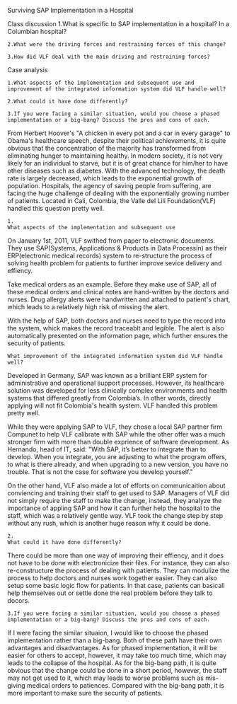 Surviving SAP Implementation in a Hospital

Class discussion
	1.What is specific to SAP implementation in a hospital? In a Columbian hospital?

	2.What were the driving forces and restraining forces of this change?

	3.How did VLF deal with the main driving and restraining forces? 
Case analysis

	1.What aspects of the implementation and subsequent use and improvement of the integrated information system did VLF handle well? 

	2.What could it have done differently?

	3.If you were facing a similar situation, would you choose a phased implementation or a big-bang? Discuss the pros and cons of each. 
	
From Herbert Hoover's "A chicken in every pot and a car in every garage" to Obama's healthcare speech, despite their political achievements, it is quite obvious that the concentration of the majority has transformed from eliminating hunger to maintaining healthy. In modern society, it is not very likely for an individual to starve, but it is of great chance for him/her to have other diseases such as diabetes. With the advanced technology, the death rate is largely decreased, which leads to the exponential growth of population. Hospitals, the agency of saving people from suffering, are facing the huge challenge of dealing with the exponentially growing number of patients. Located in Cali, Colombia, the Valle del Lili Foundation(VLF) handled this question pretty well.

	1.	
	What aspects of the implementation and subsequent use 

On January 1st, 2011, VLF swithed from paper to electronic documents. They use SAP(Systems, Applications & Products in Data Processin) as their ERP(electronic medical records) system to re-structure the process of solving health problem for patients to further improve sevice delivery and effiency. 

Take medical orders as an example. Before they make use of SAP, all of these medical orders and clinical notes are hand-written by the doctors and nurses. Drug allergy alerts were handwritten and attached to patient's chart, which leads to a relatively high risk of missing the alert.

With the help of SAP, both doctors and nurses need to type the record into the system, whick makes the record traceablt and legible. The alert is also automatically presented on the information page, which further ensures the security of patients.
	
	What improvement of the integrated information system did VLF handle well? 

Developed in Germany, SAP was known as a brilliant ERP system for administrative and operational support processes. However, its healthcare solution was developed for less clinically complex environments and health systems that differed greatly from Colombia’s. In other words, directly applying will not fit Colombia's health system. VLF handled this problem pretty well.

While they were applying SAP to VLF, they chose a local SAP partner firm  Compunet to help VLF calibrate with SAP while the other offer was a much stronger firm with more than double exprience of software development. As Hernando, head of IT, said: "With SAP, it’s better to integrate than to develop. When you integrate, you are adjusting to what the program offers, to what is there already, and when upgrading to a new version, you have no trouble. That is not the case for software you develop yourself."

On the other hand, VLF also made a lot of efforts on communicaition about conviencing and training their staff to get used to SAP. Managers of VLF did not simply require the staff to make the change, instead, they analyze the importance of appling SAP and how it can further help the hospital to the staff, which was a relatively gentle way. VLF took the change step by step without any rush, which is another huge reason why it could be done.

	2.
	What could it have done differently?

There could be more than one way of improving their effiency, and it does not have to be done with electronicize their files. For instance, they can also re-constructure the process of dealing with patients. They can modulize the process to help doctors and nurses work together easier. They can also setup some basic logic flow for patients. In that case, patients can basicall help themselves out or settle done the real problem before they talk to docors.

	3.If you were facing a similar situation, would you choose a phased implementation or a big-bang? Discuss the pros and cons of each. 
If I were facing the similar situaion, I would like to choose the phased implementation rather than a big-bang. Both of these path have their own advantages and disadvantages. As for phased implementation, it will be easier for others to accept, however, it may take too much time, which may leads to the collapse of the hospital. As for the big-bang path, it is quite obvious that the change could be done in a short period, however, the staff may not get used to it, which may leads to worse problems such as mis-giving medical orders to patiences. Compared with the big-bang path, it is more important to make sure the security of patients. 





